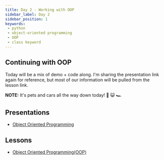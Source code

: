 ```yaml
---
title: Day 2 - Working with OOP
sidebar_label: Day 2
sidebar_position: 1
keywords:
 - python
 - object-oriented programming
 - OOP
 - class keyword
---
```


## Continuing with OOP

Today will be a mix of demo + code along. I'm sharing the presentation link again for reference, but most of our information will be pulled from the lesson link.

**NOTE:** It's pets and cars all the way down today! 🐶 😺 🏎️

## Presentations

* [Object Oriented Programming](https://docs.google.com/presentation/d/1RjOygOpmeMTyEkh6sOyNv4yremX4C_TkYYkIk2SbR2A/edit?usp=sharing)

## Lessons

* [Object Oriented Programming(OOP)](/docs/lessons/solving-problems-using-code-python/python-oop)
